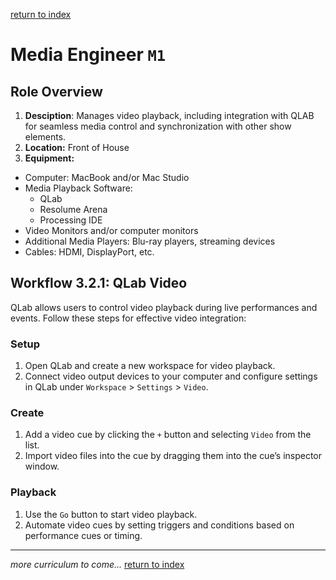 [return to index](../../index.md)
# Media Engineer `M1`
## Role Overview
1. **Desciption**: Manages video playback, including integration with QLAB for seamless media control and synchronization with other show elements.
2. **Location:** Front of House
3. **Equipment:**
- Computer: MacBook and/or Mac Studio
- Media Playback Software:
  - QLab
  - Resolume Arena
  - Processing IDE
- Video Monitors and/or computer monitors
- Additional Media Players: Blu-ray players, streaming devices
- Cables: HDMI, DisplayPort, etc.

## Workflow 3.2.1: QLab Video
QLab allows users to control video playback during live performances and events. Follow these steps for effective video integration:
### Setup
1. Open QLab and create a new workspace for video playback.
2. Connect video output devices to your computer and configure settings in QLab under `Workspace` > `Settings` > `Video`.

### Create
1. Add a video cue by clicking the `+` button and selecting `Video` from the list.
2. Import video files into the cue by dragging them into the cue’s inspector window.
### Playback
1. Use the `Go` button to start video playback.
2. Automate video cues by setting triggers and conditions based on performance cues or timing.
---
*more curriculum to come...*
[return to index](../../index.md)